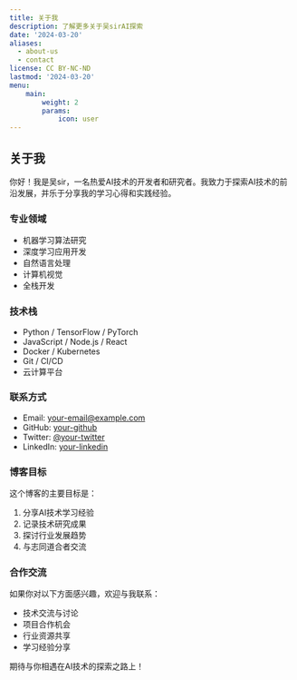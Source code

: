 ```yaml
---
title: 关于我
description: 了解更多关于吴sirAI探索
date: '2024-03-20'
aliases:
  - about-us
  - contact
license: CC BY-NC-ND
lastmod: '2024-03-20'
menu:
    main: 
        weight: 2
        params:
            icon: user
---
```


## 关于我

你好！我是吴sir，一名热爱AI技术的开发者和研究者。我致力于探索AI技术的前沿发展，并乐于分享我的学习心得和实践经验。

### 专业领域

- 机器学习算法研究
- 深度学习应用开发
- 自然语言处理
- 计算机视觉
- 全栈开发

### 技术栈

- Python / TensorFlow / PyTorch
- JavaScript / Node.js / React
- Docker / Kubernetes
- Git / CI/CD
- 云计算平台

### 联系方式

- Email: [your-email@example.com](mailto:your-email@example.com)
- GitHub: [your-github](https://github.com/your-github)
- Twitter: [@your-twitter](https://twitter.com/your-twitter)
- LinkedIn: [your-linkedin](https://linkedin.com/in/your-linkedin)

### 博客目标

这个博客的主要目标是：

1. 分享AI技术学习经验
2. 记录技术研究成果
3. 探讨行业发展趋势
4. 与志同道合者交流

### 合作交流

如果你对以下方面感兴趣，欢迎与我联系：

- 技术交流与讨论
- 项目合作机会
- 行业资源共享
- 学习经验分享

期待与你相遇在AI技术的探索之路上！ 